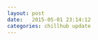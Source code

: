 ```yaml
---
layout: post
date:   2015-05-01 23:14:12
categories: chillhub update
---
```

<div id="linechart"></div>
<script type="text/javascript" src="{{ "/images/"| prepend: site.baseurl}}{{page.date | date:"%Y-%m-%d" }}/datalog.js"></script>
<script type="text/javascript" src="{{ "/images/" | prepend: site.baseurl}}{{page.date | date:"%Y-%m-%d" }}/line_chart.js"></script>
<script type="text/javascript">initializeHumidityChart(Firebase, function(data){LineChart.render('#linechart', data); listenForHumidityChange(Firebase, LineChart.update);})</script>
